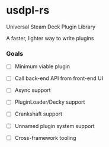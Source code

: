 # usdpl-rs

Universal Steam Deck Plugin Library

A faster, lighter way to write plugins

### Goals
- [ ] Minimum viable plugin
- [ ] Call back-end API from front-end UI
- [ ] Async support
- [ ] PluginLoader/Decky support
- [ ] Crankshaft support
- [ ] Unnamed plugin system support
- [ ] Cross-framework tooling

